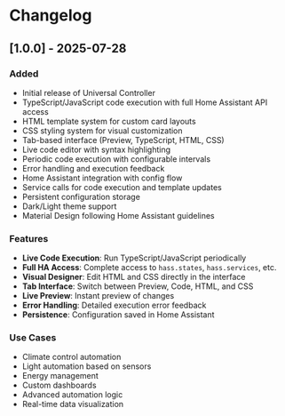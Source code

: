 # Changelog

## [1.0.0] - 2025-07-28

### Added
- Initial release of Universal Controller
- TypeScript/JavaScript code execution with full Home Assistant API access
- HTML template system for custom card layouts
- CSS styling system for visual customization
- Tab-based interface (Preview, TypeScript, HTML, CSS)
- Live code editor with syntax highlighting
- Periodic code execution with configurable intervals
- Error handling and execution feedback
- Home Assistant integration with config flow
- Service calls for code execution and template updates
- Persistent configuration storage
- Dark/Light theme support
- Material Design following Home Assistant guidelines

### Features
- **Live Code Execution**: Run TypeScript/JavaScript periodically
- **Full HA Access**: Complete access to `hass.states`, `hass.services`, etc.
- **Visual Designer**: Edit HTML and CSS directly in the interface
- **Tab Interface**: Switch between Preview, Code, HTML, and CSS
- **Live Preview**: Instant preview of changes
- **Error Handling**: Detailed execution error feedback
- **Persistence**: Configuration saved in Home Assistant

### Use Cases
- Climate control automation
- Light automation based on sensors
- Energy management
- Custom dashboards
- Advanced automation logic
- Real-time data visualization
